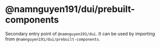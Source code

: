 # @namnguyen191/dui/prebuilt-components

Secondary entry point of `@namnguyen191/dui`. It can be used by importing from `@namnguyen191/dui/prebuilt-components`.
